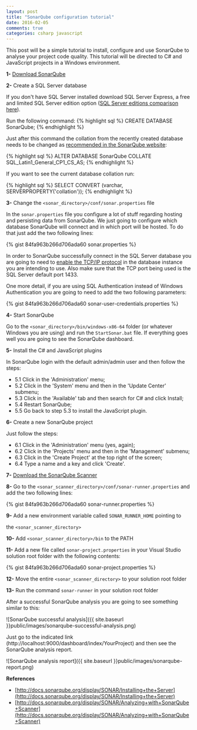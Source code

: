 ```yaml
---
layout: post
title: "SonarQube configuration tutorial"
date: 2016-02-05
comments: true
categories: csharp javascript
---
```


This post will be a simple tutorial to install, configure and use SonarQube to analyse your project code quality. This tutorial will be directed to C# and JavaScript projects in a Windows environment.

**1-** [Download SonarQube](http://www.sonarqube.org/downloads/)

**2-** Create a SQL Server database

<p class="message">
  If you don't have SQL Server installed download SQL Server Express, a
  free and limited SQL Server edition option (<a href="https://www.microsoft.com/en-us/server-cloud/products/sql-server-editions/overview.aspx">SQL Server editions comparison here</a>).
</p>

Run the following command:
{% highlight sql %}
CREATE DATABASE SonarQube;
{% endhighlight %}

Just after this command the collation from the recently created database needs to be changed as [recommended in the SonarQube website](http://docs.sonarqube.org/display/SONAR/Installing+the+Server#InstallingtheServer-installingDatabaseInstallingtheDatabase):

{% highlight sql %}
ALTER DATABASE SonarQube COLLATE SQL_Latin1_General_CP1_CS_AS;
{% endhighlight %}

If you want to see the current database collation run:

{% highlight sql %}
SELECT CONVERT (varchar, SERVERPROPERTY('collation'));
{% endhighlight %}

**3-** Change the ``<sonar_directory>/conf/sonar.properties`` file

In the ``sonar.properties`` file you configure a lot of stuff regarding hosting and persisting data from SonarQube. We just going to configure which database SonarQube will connect and in which port will be hosted.
To do that just add the two following lines:

{% gist 84fa963b266d706ada60 sonar.properties %}

In order to SonarQube successfully connect in the SQL Server database you are going to need to [enable the TCP/IP protocol](https://technet.microsoft.com/en-us/library/hh231672(v=sql.110).aspx) in the database instance you are intending to use. Also make sure that the TCP port being used is the SQL Server default port 1433.

One more detail, if you are using SQL Authentication instead of Windows Authentication you are going to need to add the two following parameters:

{% gist 84fa963b266d706ada60 sonar-user-credentials.properties %}

**4-** Start SonarQube

Go to the ``<sonar_directory>/bin/windows-x86-64`` folder (or whatever Windows you are using) and run the ``StartSonar.bat`` file.
If everything goes well you are going to see the SonarQube dashboard.

**5-** Install the C# and JavaScript plugins

In SonarQube login with the default admin/admin user and then follow the steps:

- 5.1 Click in the 'Administration' menu;
- 5.2 Click in the 'System' menu and then in the 'Update Center' submenu;
- 5.3 Click in the 'Available' tab and then search for C# and click Install;
- 5.4 Restart SonarQube;
- 5.5 Go back to step 5.3 to install the JavaScript plugin.

**6-** Create a new SonarQube project

Just follow the steps:

- 6.1 Click in the 'Administration' menu (yes, again);
- 6.2 Click in the 'Projects' menu and then in the 'Management' submenu;
- 6.3 Click in the 'Create Project' at the top right of the screen;
- 6.4 Type a name and a key and click 'Create'.

**7-** [Download the SonarQube Scanner](http://docs.sonarqube.org/display/SONAR/Analyzing+with+SonarQube+Scanner)

**8-** Go to the ``<sonar_scanner_directory>/conf/sonar-runner.properties`` and add the two following lines:

{% gist 84fa963b266d706ada60 sonar-runner.properties %}

**9-** Add a new environment variable called ``SONAR_RUNNER_HOME`` pointing to

the ``<sonar_scanner_directory>``

**10-** Add ``<sonar_scanner_directory>/bin`` to the PATH

**11-** Add a new file called ``sonar-project.properties`` in your Visual Studio solution root folder with the following contents:

{% gist 84fa963b266d706ada60 sonar-project.properties %}

**12-** Move the entire ``<sonar_scanner_directory>`` to your solution root folder

**13-** Run the command ``sonar-runner`` in your solution root folder

After a successful SonarQube analysis you are going to see something similar to this:

![SonarQube successful analysis]({{ site.baseurl }}public/images/sonarqube-successful-analysis.png)

Just go to the indicated link (http://localhost:9000/dashboard/index/YourProject) and then see the SonarQube analysis report.

![SonarQube analysis report]({{ site.baseurl }}public/images/sonarqube-report.png)

**References**

- [http://docs.sonarqube.org/display/SONAR/Installing+the+Server](http://docs.sonarqube.org/display/SONAR/Installing+the+Server)
- [http://docs.sonarqube.org/display/SONAR/Analyzing+with+SonarQube+Scanner](http://docs.sonarqube.org/display/SONAR/Analyzing+with+SonarQube+Scanner)
